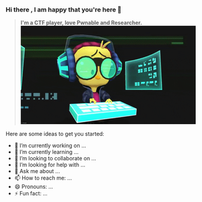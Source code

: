 ### Hi there , I am happy that you're here 👋

> **I'm a CTF player, love Pwnable and Researcher.**        [![l1j9m4-0n1](Pwnable.gif)](https://github.com/l1j9m4-0n1/l1j9m4-0n1/blob/main/Pwnable.gif)



Here are some ideas to get you started:

- 🔭 I’m currently working on ...
- 🌱 I’m currently learning ...
- 👯 I’m looking to collaborate on ...
- 🤔 I’m looking for help with ...
- 💬 Ask me about ...
- 📫 How to reach me: ...
- 😄 Pronouns: ...
- ⚡ Fun fact: ...
